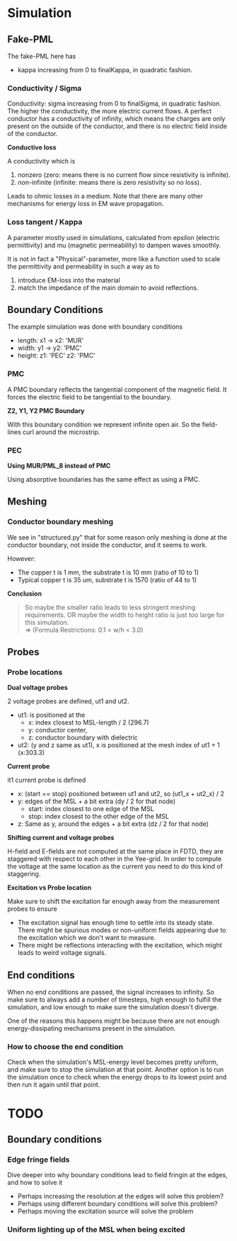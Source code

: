 # Simulation

## Fake-PML
The fake-PML here has 
- kappa increasing from 0 to finalKappa, in quadratic fashion.


### Conductivity / Sigma
Conductivity: sigma increasing from 0 to finalSigma, in quadratic fashion.
The higher the conductivity, the more electric current flows.
A perfect conductor has a conductivity of infinity, which means the charges are only present on the outside of the conductor, and there is no electric field inside of the conductor.

**Conductive loss**

A conductivity which is
1. nonzero (zero: means there is no current flow since resistivity is infinite). 
2. non-infinite (infinite: means there is zero resistivity so no loss).

Leads to ohmic losses in a medium. Note that there are many other mechanisms for energy loss in EM wave propagation.

### Loss tangent / Kappa
A parameter mostly used in simulations, calculated from epsilon (electric permittivity) and mu (magnetic permeability) to dampen waves smoothly.

It is not in fact a "Physical"-parameter, more like a function used to scale the permittivity and permeability in such a way as to 
1. introduce EM-loss into the material
2. match the impedance of the main domain to avoid reflections.

## Boundary Conditions
The example simulation was done with boundary conditions

- length: x1 -> x2: 'MUR'
- width: y1 -> y2: 'PMC' 
- height: z1: 'PEC' z2: 'PMC' 

### PMC
A PMC boundary reflects the tangential component of the magnetic field.
It forces the electric field to be tangential to the boundary.

**Z2, Y1, Y2 PMC Boundary**

With this boundary condition we represent infinite open air. So the field-lines curl around the microstrip.

### PEC
**Using MUR/PML_8 instead of PMC**

Using absorptive boundaries has the same effect as using a PMC.

## Meshing

### Conductor boundary meshing
We see in "structured.py" that for some reason only meshing is done at the conductor boundary, not inside the conductor, and it seems to work.

However:
- The copper t is 1 mm, the substrate t is 10 mm (ratio of 10 to 1)
- Typical copper t is 35 um, substrate t is 1570 (ratio of 44 to 1)

**Conclusion**
> So maybe the smaller ratio leads to less stringent meshing requirements. OR maybe the width to height ratio is just too large for this simulation. \
=> (Formula Restrictions: 0.1 < w/h < 3.0)

## Probes
### Probe locations
**Dual voltage probes**

2 voltage probes are defined, ut1 and ut2.
- ut1: is positioned at the 
    - x: index closest to MSL-length / 2 (296.7)
    - y: conductor center,
    - z: conductor boundary with dielectric
- ut2: (y and z same as ut1), x is positioned at the mesh index of ut1 + 1 (x:303.3)

**Current probe**

it1 current probe is defined
- x: (start == stop) positioned between ut1 and ut2, so (ut1_x + ut2_x) / 2
- y: edges of the MSL + a bit extra (dy / 2 for that node)
    - start: index closest to one edge of the MSL
    - stop: index closest to the other edge of the MSL
- z: Same as y, around the edges + a bit extra (dz / 2 for that node)


**Shifting current and voltage probes**

H-field and E-fields are not computed at the same place in FDTD, they are staggered with respect to each other in the Yee-grid.
In order to compute the voltage at the same location as the current you need to do this kind of staggering.

**Excitation vs Probe location**

Make sure to shift the excitation far enough away from the measurement probes to ensure
- The excitation signal has enough time to settle into its steady state. There might be spurious modes or non-uniform fields appearing due to the excitation which we don't want to measure.
- There might be reflections interacting with the excitation, which might leads to weird voltage signals.


## End conditions
When no end conditions are passed, the signal increases to infinity.
So make sure to always add a number of timesteps, high enough to fulfill the simulation, and low enough to make sure the simulation doesn't diverge.

One of the reasons this happens might be because there are not enough energy-dissipating mechanisms present in the simulation.

### How to choose the end condition
Check when the simulation's MSL-energy level becomes pretty uniform, and make sure to stop the simulation at that point. Another option is to run the simulation once to check when the energy drops to its lowest point and then run it again until that point.


# TODO
## Boundary conditions
### Edge fringe fields
Dive deeper into why boundary conditions lead to field fringin at the edges, and how to solve it
- Perhaps increasing the resolution at the edges will solve this problem?
- Perhaps using different boundary conditions will solve this problem?
- Perhaps moving the excitation source will solve the problem

### Uniform lighting up of the MSL when being excited
